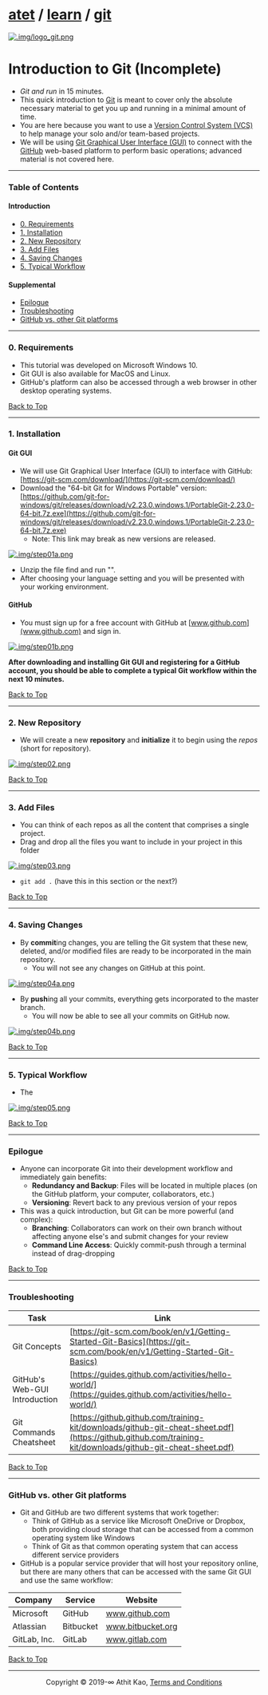 ﻿# [atet](https://github.com/atet) / [learn](https://github.com/atet/learn) / [git](https://github.com/atet/learn/tree/master/git)

[![.img/logo_git.png](.img/logo_git.png)](#nolink)

# Introduction to Git (Incomplete)

* _Git and run_ in 15 minutes.
* This quick introduction to [Git](https://git-scm.com/book/en/v1/Getting-Started-Git-Basics) is meant to cover only the absolute necessary material to get you up and running in a minimal amount of time.
* You are here because you want to use a [Version Control System (VCS)](https://git-scm.com/book/en/v2/Getting-Started-About-Version-Control) to help manage your solo and/or team-based projects.
* We will be using [Git Graphical User Interface (GUI)](https://git-scm.com/download/) to connect with the [GitHub](https://github.com) web-based platform to perform basic operations; advanced material is not covered here.

--------------------------------------------------------------------------------------------------

### Table of Contents

#### Introduction
* [0. Requirements](#0-requirements)
* [1. Installation](#1-installation)
* [2. New Repository](#2-new-repository)
* [3. Add Files](#3-add-files)
* [4. Saving Changes](#4-saving-changes)
* [5. Typical Workflow](#5-typical-workflow)

#### Supplemental
* [Epilogue](#Epilogue)
* [Troubleshooting](#troubleshooting)
* [GitHub vs. other Git platforms](#gitHub-vs-other-git-platforms)

--------------------------------------------------------------------------------------------------

### 0. Requirements
* This tutorial was developed on Microsoft Windows 10.
* Git GUI is also available for MacOS and Linux.
* GitHub's platform can also be accessed through a web browser in other desktop operating systems.

[Back to Top](#table-of-contents)

--------------------------------------------------------------------------------------------------

### 1. Installation

#### Git GUI

* We will use Git Graphical User Interface (GUI) to interface with GitHub: [https://git-scm.com/download/](https://git-scm.com/download/)
* Download the "64-bit Git for Windows Portable" version: [https://github.com/git-for-windows/git/releases/download/v2.23.0.windows.1/PortableGit-2.23.0-64-bit.7z.exe](https://github.com/git-for-windows/git/releases/download/v2.23.0.windows.1/PortableGit-2.23.0-64-bit.7z.exe)
   * Note: This link may break as new versions are released.

[![.img/step01a.png](.img/step01a.png)](#nolink)

* Unzip the file find and run "".
* After choosing your language setting and you will be presented with your working environment.

#### GitHub

* You must sign up for a free account with GitHub at [www.github.com](www.github.com) and sign in.

[![.img/step01b.png](.img/step01b.png)](#nolink)

**After downloading and installing Git GUI and registering for a GitHub account, you should be able to complete a typical Git workflow within the next 10 minutes.**

[Back to Top](#table-of-contents)

--------------------------------------------------------------------------------------------------


### 2. New Repository

* We will create a new **repository** and **initialize** it to begin using the _repos_ (short for repository).

[![.img/step02.png](.img/step02.png)](#nolink)

[Back to Top](#table-of-contents)

--------------------------------------------------------------------------------------------------

### 3. Add Files

* You can think of each repos as all the content that comprises a single project.
* Drag and drop all the files you want to include in your project in this folder

[![.img/step03.png](.img/step03.png)](#nolink)

* `git add .` (have this in this section or the next?)

[Back to Top](#table-of-contents)

--------------------------------------------------------------------------------------------------

### 4. Saving Changes

* By **commit**ing changes, you are telling the Git system that these new, deleted, and/or modified files are ready to be incorporated in the main repository.
   * You will not see any changes on GitHub at this point.

[![.img/step04a.png](.img/step04a.png)](#nolink)

* By **push**ing all your commits, everything gets incorporated to the master branch.
   * You will now be able to see all your commits on GitHub now.

[![.img/step04b.png](.img/step04b.png)](#nolink)

[Back to Top](#table-of-contents)

--------------------------------------------------------------------------------------------------

### 5. Typical Workflow

* The

[![.img/step05.png](.img/step05.png)](#nolink)

[Back to Top](#table-of-contents)

--------------------------------------------------------------------------------------------------

### Epilogue

* Anyone can incorporate Git into their development workflow and immediately gain benefits:
   * **Redundancy and Backup**: Files will be located in multiple places (on the GitHub platform, your computer, collaborators, etc.)
   * **Versioning**: Revert back to any previous version of your repos
* This was a quick introduction, but Git can be more powerful (and complex):
   * **Branching**: Collaborators can work on their own branch without affecting anyone else's and submit changes for your review
   * **Command Line Access**: Quickly commit-push through a terminal instead of drag-dropping

[Back to Top](#table-of-contents)

--------------------------------------------------------------------------------------------------

### Troubleshooting

Task | Link
--- | ---
Git Concepts | [https://git-scm.com/book/en/v1/Getting-Started-Git-Basics](https://git-scm.com/book/en/v1/Getting-Started-Git-Basics)
GitHub's Web-GUI Introduction | [https://guides.github.com/activities/hello-world/](https://guides.github.com/activities/hello-world/)
Git Commands Cheatsheet | [https://github.github.com/training-kit/downloads/github-git-cheat-sheet.pdf](https://github.github.com/training-kit/downloads/github-git-cheat-sheet.pdf)

[Back to Top](#table-of-contents)

--------------------------------------------------------------------------------------------------

### GitHub vs. other Git platforms

* Git and GitHub are two different systems that work together:
   * Think of GitHub as a service like Microsoft OneDrive or Dropbox, both providing cloud storage that can be accessed from a common operating system like Windows
   * Think of Git as that common operating system that can access different service providers
* GitHub is a popular service provider that will host your repository online, but there are many others that can be accessed with the same Git GUI and use the same workflow:

Company | Service | Website
--- | --- | ---
Microsoft | GitHub | www.github.com
Atlassian | Bitbucket | www.bitbucket.org
GitLab, Inc. | GitLab | www.gitlab.com

[Back to Top](#table-of-contents)

--------------------------------------------------------------------------------------------------

<p align="center">Copyright © 2019-∞ Athit Kao, <a href="http://www.athitkao.com/tos.html" target="_blank">Terms and Conditions</a></p>